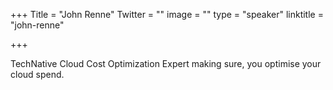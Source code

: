 +++
Title = "John Renne"
Twitter = ""
image = ""
type = "speaker"
linktitle = "john-renne"

+++

TechNative Cloud Cost Optimization Expert making sure, you optimise your cloud spend. 
